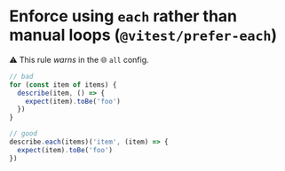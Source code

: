 # Enforce using `each` rather than manual loops (`@vitest/prefer-each`)

⚠️ This rule _warns_ in the 🌐 `all` config.

<!-- end auto-generated rule header -->

```js
// bad
for (const item of items) {
  describe(item, () => {
	expect(item).toBe('foo')
  })
}

// good
describe.each(items)('item', (item) => {
  expect(item).toBe('foo')
})
```